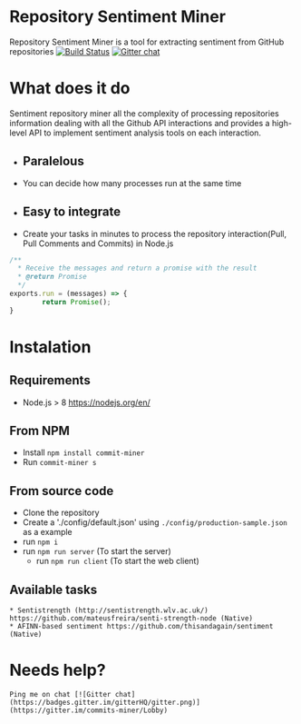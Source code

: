 # Repository Sentiment Miner

Repository Sentiment Miner is a tool for extracting sentiment from GitHub repositories
[![Build Status](https://travis-ci.org/mateusfreira/commits-miner.svg?branch=master)](https://travis-ci.org/mateusfreira/commits-miner) [![Gitter chat](https://badges.gitter.im/gitterHQ/gitter.png)](https://gitter.im/commits-miner/Lobby)
# What does it do
Sentiment repository miner all the complexity of processing repositories information dealing with all the Github API interactions and provides a high-level API to implement sentiment analysis tools on each interaction.

* ## Paralelous
* You can decide how many processes  run at the same time

* ## Easy to integrate
* Create your tasks in minutes to process the repository interaction(Pull, Pull Comments and Commits) in Node.js
```javascript
/**
  * Receive the messages and return a promise with the result
  * @return Promise
  */
exports.run = (messages) => {
        return Promise();
}
```

# Instalation
## Requirements
* Node.js > 8 https://nodejs.org/en/
## From NPM
* Install `npm install commit-miner`
* Run `commit-miner s`
## From source code
* Clone the repository
* Create a './config/default.json' using `./config/production-sample.json` as a example
* run `npm i`
* run `npm run server` (To start the server)
    * run `npm run client` (To start the web client)

## Available tasks

    * Sentistrength (http://sentistrength.wlv.ac.uk/) https://github.com/mateusfreira/senti-strength-node (Native)
    * AFINN-based sentiment https://github.com/thisandagain/sentiment (Native)


# Needs help? 
    Ping me on chat [![Gitter chat](https://badges.gitter.im/gitterHQ/gitter.png)](https://gitter.im/commits-miner/Lobby)



